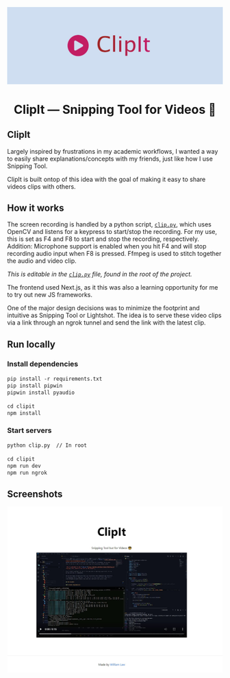 <div align="center">
  <img src="assets/clipit.jpg" alt="ClipIt - Snipping Tool for Videos">

  # ClipIt — Snipping Tool for Videos 📎
</div>

## ClipIt 

Largely inspired by frustrations in my academic workflows, I wanted a way to 
easily share explanations/concepts with my friends, just like how I use 
Snipping Tool. 

ClipIt is built ontop of this idea with the goal of making it easy to share
videos clips with others.

## How it works

The screen recording is handled by a python script, [`clip.py`](https://github.com/wlawt/clipit/blob/master/clip.py), which uses 
OpenCV and listens for a keypress to start/stop the recording. For my use, 
this is set as F4 and F8 to start and stop the recording, respectively. Addition:
Microphone support is enabled when you hit F4 and will stop recording audio input
when F8 is pressed. Ffmpeg is used to stitch together the audio and video clip.

_This is editable in the [`clip.py`](https://github.com/wlawt/clipit/blob/master/clip.py) file, found in the root of the project._

The frontend used Next.js, as it this was also a learning opportunity for me
to try out new JS frameworks. 

One of the major design decisions was to minimize the footprint and intuitive 
as Snipping Tool or Lightshot. The idea is to serve these video clips via a 
link through an ngrok tunnel and send the link with the latest clip.

## Run locally

### Install dependencies

```
pip install -r requirements.txt
pip install pipwin
pipwin install pyaudio

cd clipit
npm install
```

### Start servers

```
python clip.py  // In root

cd clipit 
npm run dev
npm run ngrok
```

## Screenshots

<div align="center">
  <img src="assets/new demo.jpg" alt="ClipIt Demo">
</div>